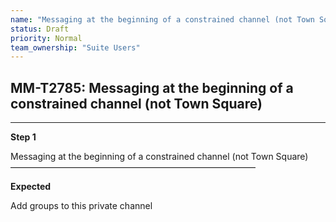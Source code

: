 ```yaml
---
name: "Messaging at the beginning of a constrained channel (not Town Square)"
status: Draft
priority: Normal
team_ownership: "Suite Users"
---
```


## MM-T2785: Messaging at the beginning of a constrained channel (not Town Square)

---

**Step 1**

Messaging at the beginning of a constrained channel (not Town Square)\
————————————————————————————

**Expected**

Add groups to this private channel
